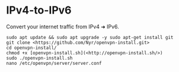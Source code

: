 # IPv4-to-IPv6
Convert your internet traffic from IPv4 ➜ IPv6.

`sudo apt update && sudo apt upgrade -y sudo apt-get install git`<br>
`git clone <https://github.com/Nyr/openvpn-install.git>`<br>
`cd openvpn-install/`<br>
`chmod +x [openvpn-install.sh](<http://openvpn-install.sh/>)`<br>
`sudo ./openvpn-install.sh`<br>
`nano /etc/openvpn/server/server.conf`<br>
